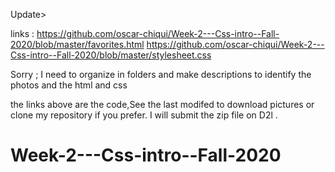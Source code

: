 Update> 

links : 
https://github.com/oscar-chiqui/Week-2---Css-intro--Fall-2020/blob/master/favorites.html
https://github.com/oscar-chiqui/Week-2---Css-intro--Fall-2020/blob/master/stylesheet.css

Sorry ; I need to organize in folders and make descriptions to identify the photos and the html and css 

the links above are the code,See the last modifed to download pictures or clone my repository if you prefer. I will submit the zip file on D2l . 

 
 # Week-2---Css-intro--Fall-2020
 
 

